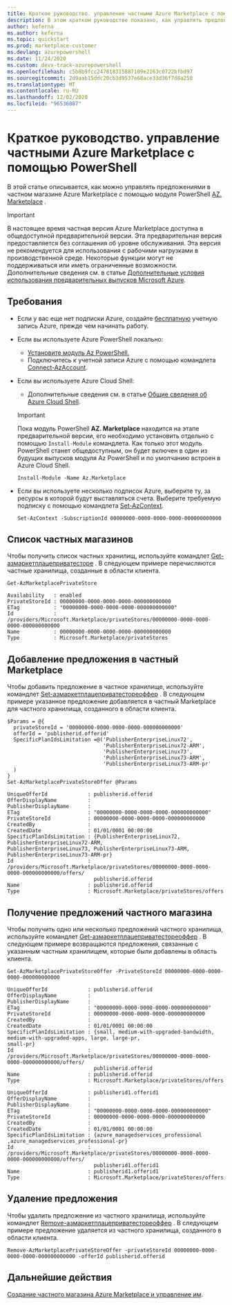 ```yaml
---
title: Краткое руководство. управление частными Azure Marketplace с помощью PowerShell
description: В этом кратком руководстве показано, как управлять предложениями в частном магазине Azure Marketplace с помощью Azure PowerShell.
author: keferna
ms.author: keferna
ms.topic: quickstart
ms.prod: marketplace-customer
ms.devlang: azurepowershell
ms.date: 11/24/2020
ms.custom: devx-track-azurepowershell
ms.openlocfilehash: c5b8b9fcc247818315887109e2163c0722bfbd97
ms.sourcegitcommit: 2d9aab15ddc20cb3d9537e68ace33d36f7d8a250
ms.translationtype: MT
ms.contentlocale: ru-RU
ms.lasthandoff: 12/02/2020
ms.locfileid: "96536087"
---
```

# <a name="quickstart-manage-a-private-azure-marketplace-using-powershell"></a>Краткое руководство. управление частными Azure Marketplace с помощью PowerShell

В этой статье описывается, как можно управлять предложениями в частном магазине Azure Marketplace с помощью модуля PowerShell [AZ. Marketplace](/powershell/module/az.marketplace) .

> [!IMPORTANT]
> В настоящее время частная версия Azure Marketplace доступна в общедоступной предварительной версии. Эта предварительная версия предоставляется без соглашения об уровне обслуживания. Эта версия не рекомендуется для использования с рабочими нагрузками в производственной среде. Некоторые функции могут не поддерживаться или иметь ограниченные возможности. Дополнительные сведения см. в статье [Дополнительные условия использования предварительных выпусков Microsoft Azure](https://azure.microsoft.com/support/legal/preview-supplemental-terms/).

## <a name="requirements"></a>Требования

* Если у вас еще нет подписки Azure, создайте [бесплатную](https://azure.microsoft.com/free/) учетную запись Azure, прежде чем начинать работу.

* Если вы используете Azure PowerShell локально:
  * [Установите модуль Az PowerShell.](/powershell/azure/install-az-ps)
  * Подключитесь к учетной записи Azure с помощью командлета [Connect-AzAccount](/powershell/module/az.accounts/connect-azaccount).
* Если вы используете Azure Cloud Shell:
  * Дополнительные сведения см. в статье [Общие сведения об Azure Cloud Shell](https://docs.microsoft.com/azure/cloud-shell/overview).

  > [!IMPORTANT]
  > Пока модуль PowerShell **AZ. Marketplace** находится на этапе предварительной версии, его необходимо установить отдельно с помощью `Install-Module` командлета. Как только этот модуль PowerShell станет общедоступным, он будет включен в один из будущих выпусков модуля Az PowerShell и по умолчанию встроен в Azure Cloud Shell.

  ```azurepowershell-interactive
  Install-Module -Name Az.Marketplace
  ```

* Если вы используете несколько подписок Azure, выберите ту, за ресурсы в которой будут выставляться счета. Выберите требуемую подписку с помощью командлета [Set-AzContext](/powershell/module/az.accounts/set-azcontext).

  ```azurepowershell-interactive
  Set-AzContext -SubscriptionId 00000000-0000-0000-0000-000000000000
  ```

## <a name="list-private-stores"></a>Список частных магазинов

Чтобы получить список частных хранилищ, используйте командлет [Get-азмаркетплацеприватесторе](/powershell/module/az.marketplace/get-azmarketplaceprivatestore) . В следующем примере перечисляются частные хранилища, созданные в области клиента.

```azurepowershell-interactive
Get-AzMarketplacePrivateStore
```

```Output
Availability   : enabled
PrivateStoreId : 00000000-0000-0000-0000-000000000000
ETag           : "00000000-0000-0000-0000-000000000000"
Id             : /providers/Microsoft.Marketplace/privateStores/00000000-0000-0000-0000-000000000000
Name           : 00000000-0000-0000-0000-000000000000
Type           : Microsoft.Marketplace/privateStores
```

## <a name="add-an-offer-to-a-private-marketplace"></a>Добавление предложения в частный Marketplace

Чтобы добавить предложение в частное хранилище, используйте командлет [Set-азмаркетплацеприватестореоффер](/powershell/module/az.marketplace/set-azmarketplaceprivatestoreoffer) . В следующем примере указанное предложение добавляется в частный Marketplace для частного хранилища, созданного в области клиента.

```azurepowershell-interactive
$Params = @{
  privateStoreId = '00000000-0000-0000-0000-000000000000'
  offerId = 'publisherid.offerid'
  SpecificPlanIdsLimitation =@('PublisherEnterpriseLinux72',
                               'PublisherEnterpriseLinux72-ARM',
                               'PublisherEnterpriseLinux73',
                               'PublisherEnterpriseLinux73-ARM',
                               'PublisherEnterpriseLinux73-ARM-pr'
  )
}
Set-AzMarketplacePrivateStoreOffer @Params
```

```Output
UniqueOfferId             : publisherid.offerid
OfferDisplayName          :
PublisherDisplayName      :
ETag                      : "00000000-0000-0000-0000-000000000000"
PrivateStoreId            : 00000000-0000-0000-0000-000000000000
CreatedBy                 :
CreatedDate               : 01/01/0001 00:00:00
SpecificPlanIdsLimitation : {PublisherEnterpriseLinux72, PublisherEnterpriseLinux72-ARM,
PublisherEnterpriseLinux73, PublisherEnterpriseLinux73-ARM, PublisherEnterpriseLinux73-ARM-pr}
Id                        :
/providers/Microsoft.Marketplace/privateStores/00000000-0000-0000-0000-000000000000/offers/
                            publisherid.offerid
Name                      : publisherid.offerid
Type                      : Microsoft.Marketplace/privateStores/offers
```

## <a name="get-private-store-offers"></a>Получение предложений частного магазина

Чтобы получить одно или несколько предложений частного хранилища, используйте командлет [Get-азмаркетплацеприватестореоффер](/powershell/module/az.marketplace/get-azmarketplaceprivatestoreoffer) . В следующем примере возвращаются предложения, связанные с указанным частным хранилищем, которые были добавлены в область клиента.

```azurepowershell-interactive
Get-AzMarketplacePrivateStoreOffer -PrivateStoreId 00000000-0000-0000-0000-000000000000
```

```Output
UniqueOfferId             : publisherid.offerid
OfferDisplayName          :
PublisherDisplayName      :
ETag                      : "00000000-0000-0000-0000-000000000000"
PrivateStoreId            : 00000000-0000-0000-0000-000000000000
CreatedBy                 :
CreatedDate               : 01/01/0001 00:00:00
SpecificPlanIdsLimitation : {small, medium-with-upgraded-bandwidth, medium-with-upgraded-apps, large, large-pr,
small-pr}
Id                        :
/providers/Microsoft.Marketplace/privateStores/00000000-0000-0000-0000-000000000000/offers/
                            publisherid.offerid
Name                      : publisherid.offerid
Type                      : Microsoft.Marketplace/privateStores/offers

UniqueOfferId             : publisherid1.offerid1
OfferDisplayName          :
PublisherDisplayName      :
ETag                      : "00000000-0000-0000-0000-000000000000"
PrivateStoreId            : 00000000-0000-0000-0000-000000000000
CreatedBy                 :
CreatedDate               : 01/01/0001 00:00:00
SpecificPlanIdsLimitation : {azure_managedservices_professional ,azure_managedservices_professional-pr}
Id                        :
/providers/Microsoft.Marketplace/privateStores/00000000-0000-0000-0000-000000000000/offers/
                            publisherid1.offerid1
Name                      : publisherid1.offerid1
Type                      : Microsoft.Marketplace/privateStores/offers
```

## <a name="remove-an-offer"></a>Удаление предложения

Чтобы удалить предложение из частного хранилища, используйте командлет [Remove-азмаркетплацеприватестореоффер](/powershell/module/az.marketplace/remove-azmarketplaceprivatestoreoffer) . В следующем примере предложение удаляется из частного хранилища, созданного в области клиента.

```azurepowershell-interactive
Remove-AzMarketplacePrivateStoreOffer -privateStoreId 00000000-0000-0000-0000-000000000000 -offerId publisherid.offerid
```

## <a name="next-steps"></a>Дальнейшие действия

[Создание частного магазина Azure Marketplace и управление им](create-manage-private-azure-marketplace.md).
